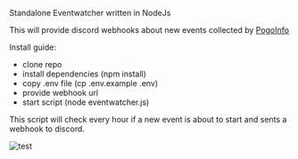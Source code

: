 Standalone Eventwatcher written in NodeJs

This will provide discord webhooks about new events collected by [PogoInfo](https://raw.githubusercontent.com/ccev/pogoinfo/v2/active/events.json)

Install guide:

- clone repo
- install dependencies (npm install)
- copy .env file (cp .env.example .env)
- provide webhook url
- start script (node eventwatcher.js)

This script will check every hour if a new event is about to start and sents a webhook to discord.

![test](https://github.com/acocalypso/Eventwatcher-Standalone/blob/f48772b19b370f5eb86dd76b9d4d97afb0e0889f/img/event.png)

